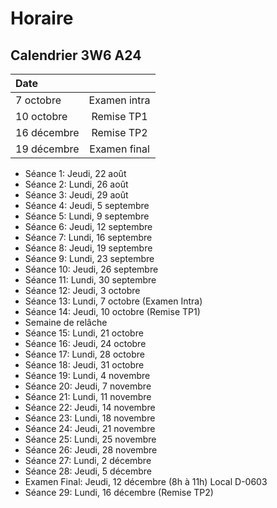 # Horaire

## Calendrier 3W6 A24

| Date |          |
| :--------------- |:---------------:|
| 7 octobre | Examen intra |
| 10 octobre | Remise TP1 |
| 16 décembre | Remise TP2 |
| 19 décembre | Examen final |


- Séance 1: Jeudi, 22 août
- Séance 2: Lundi, 26 août
- Séance 3: Jeudi, 29 août
- Séance 4: Jeudi, 5 septembre
- Séance 5: Lundi, 9 septembre
- Séance 6: Jeudi, 12 septembre
- Séance 7: Lundi, 16 septembre
- Séance 8: Jeudi, 19 septembre
- Séance 9: Lundi, 23 septembre
- Séance 10: Jeudi, 26 septembre
- Séance 11: Lundi, 30 septembre
- Séance 12: Jeudi, 3 octobre
- Séance 13: Lundi, 7 octobre (Examen Intra)
- Séance 14: Jeudi, 10 octobre  (Remise TP1)
- Semaine de relâche
- Séance 15: Lundi, 21 octobre
- Séance 16: Jeudi, 24 octobre
- Séance 17: Lundi, 28 octobre
- Séance 18: Jeudi, 31 octobre
- Séance 19: Lundi, 4 novembre
- Séance 20: Jeudi, 7 novembre
- Séance 21: Lundi, 11 novembre
- Séance 22: Jeudi, 14 novembre
- Séance 23: Lundi, 18 novembre
- Séance 24: Jeudi, 21 novembre
- Séance 25: Lundi, 25 novembre
- Séance 26: Jeudi, 28 novembre
- Séance 27: Lundi, 2 décembre
- Séance 28: Jeudi, 5 décembre
- Examen Final: Jeudi, 12 décembre (8h à 11h) Local D-0603
- Séance 29: Lundi, 16 décembre (Remise TP2)

